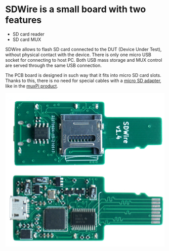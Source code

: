 # SDWire is a small board with two features

* SD card reader
* SD card MUX

SDWire allows to flash SD card connected to the DUT (Device Under Test),
without physical contact with the device. There is only one micro USB socket for
connecting to host PC. Both USB mass storage and MUX control are served through
the same USB connection.

The PCB board is designed in such way that it fits into micro SD card slots.
Thanks to this, there is no need for special cables with a [micro SD
adapter][shop1], like in the [muxPi product][shop2].

![](./../../images/SD-Wire.png)

[shop1]: https://3mdeb.com/shop/open-source-hardware/open-source-hardware-3mdeb/muxsd-adapter/
[shop2]: https://3mdeb.com/shop/open-source-hardware/open-source-hardware-3mdeb/muxpi/
